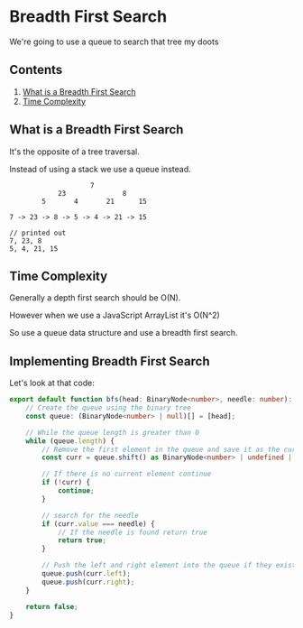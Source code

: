 # Breadth First Search

We're going to use a queue to search that tree my doots

## Contents

1. [What is a Breadth First Search](#what-is-a-breadth-first-search)
2. [Time Complexity](#time-complexity)

## What is a Breadth First Search

It's the opposite of a tree traversal.

Instead of using a stack we use a queue instead.

```
                    7
            23              8
        5       4       21      15

7 -> 23 -> 8 -> 5 -> 4 -> 21 -> 15

// printed out
7, 23, 8
5, 4, 21, 15
```

## Time Complexity

Generally a depth first search should be O(N).

However when we use a JavaScript ArrayList it's O(N^2)

So use a queue data structure and use a breadth first search.

## Implementing Breadth First Search

Let's look at that code:

```TypeScript
export default function bfs(head: BinaryNode<number>, needle: number): boolean {
    // Create the queue using the binary tree
    const queue: (BinaryNode<number> | null)[] = [head];

    // While the queue length is greater than 0
    while (queue.length) {
        // Remove the first element in the queue and save it as the current value
        const curr = queue.shift() as BinaryNode<number> | undefined | null;

        // If there is no current element continue
        if (!curr) {
            continue;
        }

        // search for the needle
        if (curr.value === needle) {
            // If the needle is found return true
            return true;
        }

        // Push the left and right element into the queue if they exist
        queue.push(curr.left);
        queue.push(curr.right);
    }

    return false;
}
```
